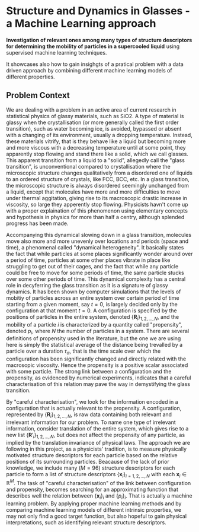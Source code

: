 # Structure and Dynamics in Glasses - a Machine Learning approach 

**Investigation of relevant ones among many types of structure descriptors for determining the mobility of particles in a supercooled liquid** using supervised machine learning techniques.

It showcases also how to gain insighgts of a pratical problem with a data driven approach by combining different machine learning models of different properties.

## Problem Context 
We are dealing with a problem in an active area of current research in statistical physics of glassy materials, such as SiO2. A type of material is glassy when the crystallisation (or more generally called the first order transition), such as water becoming ice, is avoided, bypassed or absent with a changing of its environment, usually a dropping temperature. Instead, these materials vitrify, that is they behave like a liquid but becoming more and more viscous with a decreasing temperature until at some point, they apparently stop flowing and stand there like a solid, which we call glasses. This apparent transition from a liquid to a "solid", allegedly call the "glass transition", is unconventional compared to crystallisation where the microscopic structure changes qualitatively from a disordered one of liquids to an ordered structure of crystals, like FCC, BCC, etc. In a glass transition, the microscopic structure is always disordered seemingly unchanged from a liquid, except that molecules have more and more difficulties to move under thermal aggitation, giving rise to its macroscopic drastic increase in viscosity, so large they apperently stop flowing. Physicists havn't come up with a proper explaination of this phenomenon using elementary concepts and hypothesis in physics for more than half a centry, although splended progress has been made. 

Accompanying this dynamical slowing down in a glass transition, molecules move also more and more unevenly over locations and periods (space and time), a phenomenal called "dynamical heterogeneity". It basically states the fact that while particles at some places significantly wonder around over a period of time, particles at some other places vibrate in place like struggling to get out of their cages, and the fact that while any particle could be free to move for some periods of time, the same particle stucks over some other periods of time. This dynamical complexity has a central role in decyferring the glass transition as it is a signature of glassy dynamics. 
It has been shown by computer simulations that the levels of mobitiy of particles across an entire system over certain period of time starting from a given moment, say $t=0$, is largely decided only by the configuration at that moment $t=0$. A configuration is specified by the positions of particles in the entire system, denoted $\{\bm R_i\}_{1,2,\ldots,N}$, and the mobility of a particle $i$ is characterized by a quantity called "propensity", denoted $p_i$, where $N$ the number of particles in a system. There are several definitions of propensity used in the literature, but the one we are using here is simply the statistical average of the distance being trevalled by a particle over a duration $\tau_\alpha$, that is the time scale over which the configuration has been significantly changed and directly related with the macrosopic viscosity. Hence the propensity is a positive scalar associated with some particle. 
The strong link between a configuration and the propensity, as evidenced by numerical experiments, indicates that a careful characterisation of this relation may pave the way in demystifying the glass transition. 

By "careful characterisation", we look for the information encoded in a configuration that is actually relevant to the propensity. A configuration, represented by $\{\bm R_i\}_{1,2,\ldots,N}$, is raw data containing both relevant and irrelevant information for our problem. To name one type of irrelevant information, consider translation of the entire system, which gives rise to a new list $\{\bm R'_i\}_{1,2,\ldots,N}$, but does not affect the propensity of any particle, as implied by the translation invariance of physical laws. The approach we are following in this project, as a physicists' tradition, is to measure physically motivated structure descriptors for each particle based on the relative positions of its surrounding particles. Beacause of the lack of prior knowledge, we include many ($M=96$) structure descriptors for each particle to form a list of structure descriptors $\{\bm x_i\}_{i=1,2,\ldots,N}$ with each $\bm x_i \in \mathbb{R}^M$. The task of "careful characterisation" of the link between configuration and propensity, becomes searching for an approximating function that describes well the relation between $\{\bm x_i\}_{i}$ and $\{p_i\}_{i}$. That is actually a machine learning problem. By applying proper machine learning methods and by comparing machine learning models of different intrinsic properties, we may not only find a good target function, but also hopeful to gain physical interpretations, such as identifying relevant structure descriptors. 